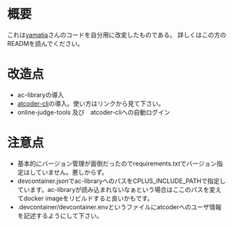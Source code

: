# 概要
これは[yamatia](https://github.com/yamatia/atcoder_docker_sample)さんのコードを自分用に改変したものである。
詳しくはこの方のREADMを読んでください。
# 改造点
* ac-libraryの導入
* [atcoder-cli](https://www.npmjs.com/package/atcoder-cli)の導入。使い方はリンクから見て下さい。
* online-judge-tools 及び　atcoder-cliへの自動ログイン
# 注意点
* 基本的にバージョン管理が面倒だったのでrequirements.txtでバージョン指定はしていません。悪しからず。
* devcontainer.jsonでac-libraryへのパスをCPLUS_INCLUDE_PATHで指定しています。ac-libraryが読み込まれないなぁという場合はここのパスを変えてdocker imageをリビルドすると良いかもです。
* .devcontainer/devcontainer.envというファイルにatcoderへのユーザ情報を記述するようにして下さい。